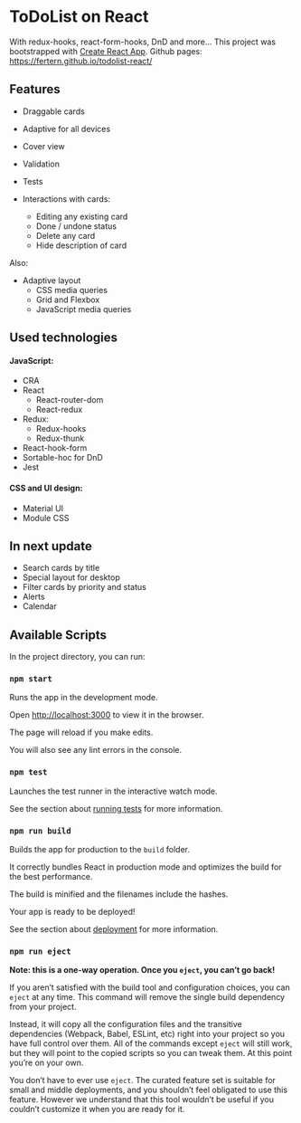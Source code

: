# ToDoList on React

With redux-hooks, react-form-hooks, DnD and more...
This project was bootstrapped with [Create React App](https://github.com/facebook/create-react-app).
Github pages: https://fertern.github.io/todolist-react/

## Features

- Draggable cards

- Adaptive for all devices

- Cover view
- Validation
- Tests

- Interactions with cards:
  - Editing any existing card
  - Done / undone status
  - Delete any card
  - Hide description of card

Also:

- Adaptive layout
  - CSS media queries
  - Grid and Flexbox
  - JavaScript media queries

## Used technologies

#### JavaScript:

- CRA
- React
  - React-router-dom
  - React-redux
- Redux:
  - Redux-hooks
  - Redux-thunk
- React-hook-form
- Sortable-hoc for DnD
- Jest

#### CSS and UI design:

- Material UI
- Module CSS

## In next update

- Search cards by title
- Special layout for desktop
- Filter cards by priority and status
- Alerts
- Calendar

## Available Scripts

In the project directory, you can run:

### `npm start`

Runs the app in the development mode.<br  />

Open [http://localhost:3000](http://localhost:3000) to view it in the browser.

The page will reload if you make edits.<br  />

You will also see any lint errors in the console.

### `npm test`

Launches the test runner in the interactive watch mode.<br  />

See the section about [running tests](https://facebook.github.io/create-react-app/docs/running-tests) for more information.

### `npm run build`

Builds the app for production to the `build` folder.<br  />

It correctly bundles React in production mode and optimizes the build for the best performance.

The build is minified and the filenames include the hashes.<br  />

Your app is ready to be deployed!

See the section about [deployment](https://facebook.github.io/create-react-app/docs/deployment) for more information.

### `npm run eject`

**Note: this is a one-way operation. Once you `eject`, you can’t go back!**

If you aren’t satisfied with the build tool and configuration choices, you can `eject` at any time. This command will remove the single build dependency from your project.

Instead, it will copy all the configuration files and the transitive dependencies (Webpack, Babel, ESLint, etc) right into your project so you have full control over them. All of the commands except `eject` will still work, but they will point to the copied scripts so you can tweak them. At this point you’re on your own.

You don’t have to ever use `eject`. The curated feature set is suitable for small and middle deployments, and you shouldn’t feel obligated to use this feature. However we understand that this tool wouldn’t be useful if you couldn’t customize it when you are ready for it.
